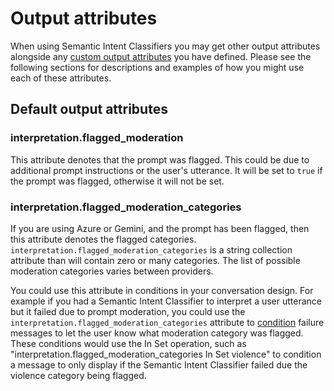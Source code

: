 # Output attributes

When using Semantic Intent Classifiers you may get other output attributes alongside any [custom output attributes](./#custom-output-attributes) you have defined. Please see the following sections for descriptions and examples of how you might use each of these attributes.

## Default output attributes

### interpretation.flagged\_moderation

This attribute denotes that the prompt was flagged. This could be due to additional prompt instructions or the user's utterance. It will be set to `true` if the prompt was flagged, otherwise it will not be set.

### interpretation.flagged\_moderation\_categories

If you are using Azure or Gemini, and the prompt has been flagged, then this attribute denotes the flagged categories. `interpretation.flagged_moderation_categories` is a string collection attribute than will contain zero or many categories. The list of possible moderation categories varies between providers.

You could use this attribute in conditions in your conversation design. For example if you had a Semantic Intent Classifier to interpret a user utterance but it failed due to prompt moderation, you could use the `interpretation.flagged_moderation_categories` attribute to [condition](../../../../core-concepts/contexts-and-attributes/conditions-and-operators.md) failure messages to let the user know what moderation category was flagged. These conditions would use the In Set operation, such as "interpretation.flagged\_moderation\_categories In Set violence" to condition a message to only display if the Semantic Intent Classifier failed due the violence category being flagged.
